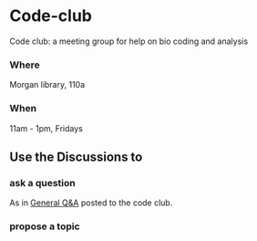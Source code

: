 # Code-club
Code club: a meeting group for help on bio coding and analysis

<script src="https://giscus.app/client.js"
       data-repo="Colorado-State-University-CMB/Code-club"
        data-repo-id="R_kgDOJh5bSg"
        data-category="Announcements"
        data-category-id="DIC_kwDOJh5bSs4CWbG2"
        data-mapping="title"
        data-strict="0"
        data-reactions-enabled="1"
        data-emit-metadata="0"
        data-input-position="bottom"
        data-theme="preferred_color_scheme"
        data-lang="en"
        crossorigin="anonymous"
        async>
</script>

### Where
Morgan library, 110a

### When
11am - 1pm, Fridays

## Use the Discussions to

### ask a question

As in [General Q&A](https://github.com/Colorado-State-University-CMB/Code-club/discussions/categories/q-a) posted to the code club.

### propose a topic



